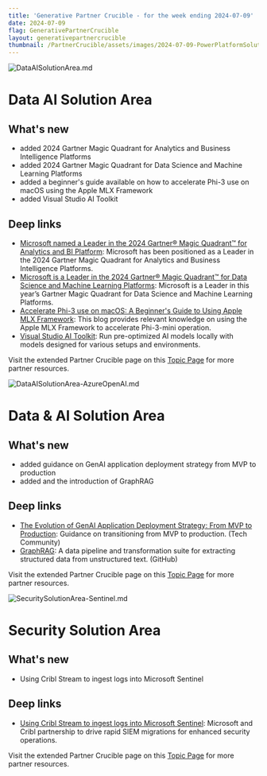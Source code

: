 ```yaml
---
title: 'Generative Partner Crucible - for the week ending 2024-07-09'
date: 2024-07-09
flag: GenerativePartnerCrucible
layout: generativepartnercrucible
thumbnail: /PartnerCrucible/assets/images/2024-07-09-PowerPlatformSolutionArea.md-image.png
---
```


![ DataAISolutionArea.md ]( /PartnerCrucible/assets/images/2024-07-09-DataAISolutionArea.md-image.png )

# Data AI Solution Area

## What's new

- added 2024 Gartner Magic Quadrant for Analytics and Business Intelligence Platforms
- added 2024 Gartner Magic Quadrant for Data Science and Machine Learning Platforms
- added a beginner's guide available on how to accelerate Phi-3 use on macOS using the Apple MLX Framework
- added Visual Studio AI Toolkit

## Deep links

- [Microsoft named a Leader in the 2024 Gartner® Magic Quadrant™ for Analytics and BI Platform](https://powerbi.microsoft.com/en-us/blog/microsoft-named-a-leader-in-the-2024-gartner-magic-quadrant-for-analytics-and-bi-platforms/): Microsoft has been positioned as a Leader in the 2024 Gartner Magic Quadrant for Analytics and Business Intelligence Platforms.
- [Microsoft is a Leader in the 2024 Gartner® Magic Quadrant™ for Data Science and Machine Learning Platforms](https://azure.microsoft.com/en-us/blog/microsoft-is-a-leader-in-the-2024-gartner-magic-quadrant-for-data-science-and-machine-learning-platforms/): Microsoft is a Leader in this year’s Gartner Magic Quadrant for Data Science and Machine Learning Platforms.
- [Accelerate Phi-3 use on macOS: A Beginner's Guide to Using Apple MLX Framework](https://techcommunity.microsoft.com/t5/microsoft-developer-community/accelerate-phi-3-use-on-macos-a-beginner-s-guide-to-using-apple/ba-p/4174656): This blog provides relevant knowledge on using the Apple MLX Framework to accelerate Phi-3-mini operation.
- [Visual Studio AI Toolkit](https://techcommunity.microsoft.com/t5/educator-developer-blog/visual-studio-ai-toolkit-building-phi-3-genai-applications/ba-p/4179355): Run pre-optimized AI models locally with models designed for various setups and environments.

Visit the extended Partner Crucible page on this [Topic Page](https://lagimik.github.io/PartnerCrucible/DataAISolutionArea) for more partner resources.


![ DataAISolutionArea-AzureOpenAI.md ]( /PartnerCrucible/assets/images/2024-07-09-DataAISolutionArea-AzureOpenAI.md-image.png )

# Data & AI Solution Area

## What's new

- added guidance on GenAI application deployment strategy from MVP to production 
- added and the introduction of GraphRAG

## Deep links

- [The Evolution of GenAI Application Deployment Strategy: From MVP to Production](https://techcommunity.microsoft.com/t5/ai-ai-platform-blog/the-evolution-of-genai-application-deployment-strategy-from-mvp/ba-p/4156313): Guidance on transitioning from MVP to production. (Tech Community)
- [GraphRAG](https://github.com/microsoft/graphrag?tab=readme-ov-file#graphrag): A data pipeline and transformation suite for extracting structured data from unstructured text. (GitHub)

Visit the extended Partner Crucible page on this [Topic Page](https://lagimik.github.io/PartnerCrucible/DataAISolutionArea-AzureOpenAI) for more partner resources.

![ SecuritySolutionArea-Sentinel.md ]( /PartnerCrucible/assets/images/2024-07-09-SecuritySolutionArea-Sentinel.md-image.png )

# Security Solution Area

## What's new

- Using Cribl Stream to ingest logs into Microsoft Sentinel

## Deep links

- [Using Cribl Stream to ingest logs into Microsoft Sentinel](https://techcommunity.microsoft.com/t5/microsoft-sentinel-blog/using-cribl-stream-to-ingest-logs-into-microsoft-sentinel/ba-p/4179790): Microsoft and Cribl partnership to drive rapid SIEM migrations for enhanced security operations.

Visit the extended Partner Crucible page on this [Topic Page](https://lagimik.github.io/PartnerCrucible/SecuritySolutionArea-Sentinel) for more partner resources.

